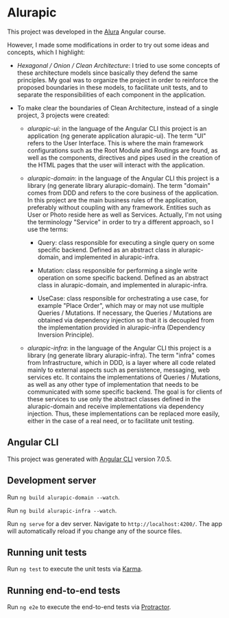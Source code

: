 # Alurapic

This project was developed in the [Alura](https://www.alura.com.br/) Angular course.

However, I made some modifications in order to try out some ideas and concepts, which I highlight:

- *Hexagonal / Onion / Clean Architecture*: I tried to use some concepts of these architecture models since basically they defend the same principles. My goal was to organize the project in order to reinforce the proposed boundaries in these models, to facilitate unit tests, and to separate the responsibilities of each component in the application.

- To make clear the boundaries of Clean Architecture, instead of a single project, 3 projects were created:

    - *alurapic-ui*: in the language of the Angular CLI this project is an application (ng generate application alurapic-ui). The term "UI" refers to the User Interface. This is where the main framework configurations such as the Root Module and Routings are found, as well as the components, directives and pipes used in the creation of the HTML pages that the user will interact with the application.

    - *alurapic-domain*: in the language of the Angular CLI this project is a library (ng generate library alurapic-domain). The term "domain" comes from DDD and refers to the core business of the application. In this project are the main business rules of the application, preferably without coupling with any framework. Entities such as User or Photo reside here as well as Services. Actually, I'm not using the terminology "Service" in order to try a different approach, so I use the terms:

        - Query: class responsible for executing a single query on some specific backend. Defined as an abstract class in alurapic-domain, and implemented in alurapic-infra.

        - Mutation: class responsible for performing a single write operation on some specific backend. Defined as an abstract class in alurapic-domain, and implemented in alurapic-infra.

        - UseCase: class responsible for orchestrating a use case, for example "Place Order", which may or may not use multiple Queries / Mutations. If necessary, the Queries / Mutations are obtained via dependency injection so that it is decoupled from the implementation provided in alurapic-infra (Dependency Inversion Principle).

    - *alurapic-infra*: in the language of the Angular CLI this project is a library (ng generate library alurapic-infra). The term "infra" comes from Infrastructure, which in DDD, is a layer where all code related mainly to external aspects such as persistence, messaging, web services etc. It contains the implementations of Queries / Mutations, as well as any other type of implementation that needs to be communicated with some specific backend. The goal is for clients of these services to use only the abstract classes defined in the alurapic-domain and receive implementations via dependency injection. Thus, these implementations can be replaced more easily, either in the case of a real need, or to facilitate unit testing.

## Angular CLI

This project was generated with [Angular CLI](https://github.com/angular/angular-cli) version 7.0.5.

## Development server

Run `ng build alurapic-domain --watch`.

Run `ng build alurapic-infra --watch`.

Run `ng serve` for a dev server. Navigate to `http://localhost:4200/`. The app will automatically reload if you change any of the source files.

## Running unit tests

Run `ng test` to execute the unit tests via [Karma](https://karma-runner.github.io).

## Running end-to-end tests

Run `ng e2e` to execute the end-to-end tests via [Protractor](http://www.protractortest.org/).
